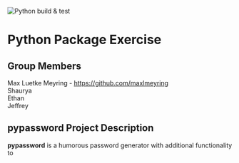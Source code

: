 ![Python build & test](https://github.com/software-students-spring2025/3-python-package-ejsm/.github/workflows/build.yaml/badge.svg)

# Python Package Exercise

## Group Members
Max Luetke Meyring - https://github.com/maxlmeyring  
Shaurya  
Ethan  
Jeffrey  

## pypassword Project Description
**pypassword** is a humorous password generator with additional functionality to 
